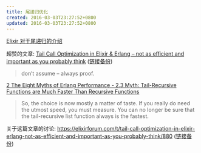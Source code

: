 ```yaml
---
title: 尾递归优化
created: 2016-03-03T23:27:52+0800
updated: 2016-03-03T23:27:52+0800
---
```



[Elixir 对于尾递归的介绍](http://elixir-lang.org/getting-started/recursion.html)

超赞的文章: [Tail Call Optimization in Elixir & Erlang – not as efficient and important as you probably think](https://pragtob.wordpress.com/2016/06/16/tail-call-optimization-in-elixir-erlang-not-as-efficient-and-important-as-you-probably-think/) ([链接备份](https://web.archive.org/web/20230225193923/https://pragtob.wordpress.com/2016/06/16/tail-call-optimization-in-elixir-erlang-not-as-efficient-and-important-as-you-probably-think/))

> don’t assume – always proof.

[2 The Eight Myths of Erlang Performance - 2.3  Myth: Tail-Recursive Functions are Much Faster Than Recursive Functions](http://erlang.org/doc/efficiency_guide/myths.html#id60476)


> So, the choice is now mostly a matter of taste. If you really do need the utmost speed, you must measure. You can no longer be sure that the tail-recursive list function always is the fastest.

关于这篇文章的讨论: https://elixirforum.com/t/tail-call-optimization-in-elixir-erlang-not-as-efficient-and-important-as-you-probably-think/880 ([链接备份](https://web.archive.org/web/20211127115746/https://elixirforum.com/t/tail-call-optimization-in-elixir-erlang-not-as-efficient-and-important-as-you-probably-think/880))
